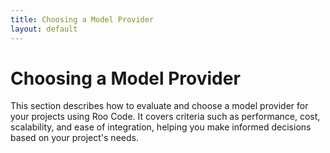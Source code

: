 ```yaml
---
title: Choosing a Model Provider
layout: default
---
```


# Choosing a Model Provider

This section describes how to evaluate and choose a model provider for your projects using Roo Code. It covers criteria such as performance, cost, scalability, and ease of integration, helping you make informed decisions based on your project's needs.